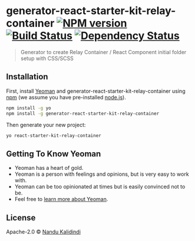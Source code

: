 # generator-react-starter-kit-relay-container [![NPM version][npm-image]][npm-url] [![Build Status][travis-image]][travis-url] [![Dependency Status][daviddm-image]][daviddm-url]
> Generator to create Relay Container / React Component initial folder setup with CSS/SCSS

## Installation

First, install [Yeoman](http://yeoman.io) and generator-react-starter-kit-relay-container using [npm](https://www.npmjs.com/) (we assume you have pre-installed [node.js](https://nodejs.org/)).

```bash
npm install -g yo
npm install -g generator-react-starter-kit-relay-container
```

Then generate your new project:

```bash
yo react-starter-kit-relay-container
```

## Getting To Know Yeoman

 * Yeoman has a heart of gold.
 * Yeoman is a person with feelings and opinions, but is very easy to work with.
 * Yeoman can be too opinionated at times but is easily convinced not to be.
 * Feel free to [learn more about Yeoman](http://yeoman.io/).

## License

Apache-2.0 © [Nandu Kalidindi](https://nandukalidindi.github.io)


[npm-image]: https://badge.fury.io/js/generator-react-starter-kit-relay-container.svg
[npm-url]: https://npmjs.org/package/generator-react-starter-kit-relay-container
[travis-image]: https://travis-ci.org/nandukalidindi/generator-react-starter-kit-relay-container.svg?branch=master
[travis-url]: https://travis-ci.org/nandukalidindi/generator-react-starter-kit-relay-container
[daviddm-image]: https://david-dm.org/nandukalidindi/generator-react-starter-kit-relay-container.svg?theme=shields.io
[daviddm-url]: https://david-dm.org/nandukalidindi/generator-react-starter-kit-relay-container
